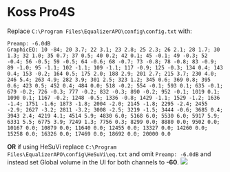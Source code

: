 # Koss Pro4S
Replace `C:\Program Files\EqualizerAPO\config\config.txt` with:
```
Preamp: -6.0dB
GraphicEQ: 10 -84; 20 3.7; 22 3.1; 23 2.8; 25 2.3; 26 2.1; 28 1.7; 30 1.3; 32 1.0; 35 0.7; 37 0.5; 40 0.2; 42 0.1; 45 -0.1; 49 -0.3; 52 -0.4; 56 -0.5; 59 -0.5; 64 -0.6; 68 -0.7; 73 -0.8; 78 -0.8; 83 -0.9; 89 -1.0; 95 -1.1; 102 -1.1; 109 -1.1; 117 -0.9; 125 -0.3; 134 0.4; 143 0.4; 153 -0.2; 164 0.5; 175 2.0; 188 2.9; 201 2.7; 215 3.7; 230 4.0; 246 5.4; 263 4.9; 282 3.9; 301 2.5; 323 1.2; 345 0.6; 369 0.8; 395 0.6; 423 0.5; 452 0.4; 484 0.0; 518 -0.2; 554 -0.1; 593 0.1; 635 -0.1; 679 -0.2; 726 -0.3; 777 -0.2; 832 -0.3; 890 -0.2; 952 -0.1; 1019 0.1; 1090 0.1; 1167 -0.2; 1248 -0.5; 1336 -0.8; 1429 -1.1; 1529 -1.2; 1636 -1.4; 1751 -1.6; 1873 -1.8; 2004 -2.0; 2145 -1.8; 2295 -2.4; 2455 -2.9; 2627 -3.2; 2811 -3.2; 3008 -2.5; 3219 -1.5; 3444 -0.6; 3685 0.4; 3943 2.4; 4219 4.1; 4514 5.9; 4830 6.0; 5168 6.0; 5530 6.0; 5917 5.9; 6331 5.5; 6775 3.9; 7249 1.3; 7756 0.3; 8299 0.0; 8880 0.0; 9502 0.0; 10167 0.0; 10879 0.0; 11640 0.0; 12455 0.0; 13327 0.0; 14260 0.0; 15258 0.0; 16326 0.0; 17469 0.0; 18692 0.0; 20000 0.0
```
**OR** if using HeSuVi replace `C:\Program Files\EqualizerAPO\config\HeSuVi\eq.txt` and omit `Preamp: -6.0dB` and instead set Global volume in the UI for both channels to **-60**.
![](https://raw.githubusercontent.com/jaakkopasanen/AutoEq/master/results/SBAF-Serious/innerfidelity/onear/Koss%20Pro4S/Koss%20Pro4S.png)